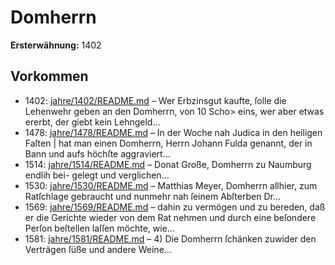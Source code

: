 # Domherrn

**Ersterwähnung:** 1402

## Vorkommen
- 1402: [jahre/1402/README.md](../jahre/1402/README.md) – Wer Erbzinsgut kaufte, ſolle die Lehenwehr
geben an den Domherrn, von 10 Scho> eins, wer aber
etwas ererbt, der giebt kein Lehngeld...
- 1478: [jahre/1478/README.md](../jahre/1478/README.md) – In der Woche nah Judica in den heiligen Faſten |
hat man einen Domherrn, Herrn Johann Fulda genannt,
der in Bann und aufs höchſte aggraviert...
- 1514: [jahre/1514/README.md](../jahre/1514/README.md) – Donat Große, Domherrn zu Naumburg endlih bei-
gelegt und verglichen...
- 1530: [jahre/1530/README.md](../jahre/1530/README.md) – Matthias
Meyer, Domherrn allhier, zum Ratſchlage gebraucht und
nunmehr nah ſeinem Abſterben Dr...
- 1569: [jahre/1569/README.md](../jahre/1569/README.md) – dahin zu vermögen und zu bereden, daß er die Gerichte
wieder von dem Rat nehmen und durch eine beſondere
Perſon beſtellen laſſen möchte, wie...
- 1581: [jahre/1581/README.md](../jahre/1581/README.md) – 4) Die Domherrn ſchänken zuwider den Verträgen
ſüße und andere Weine...
